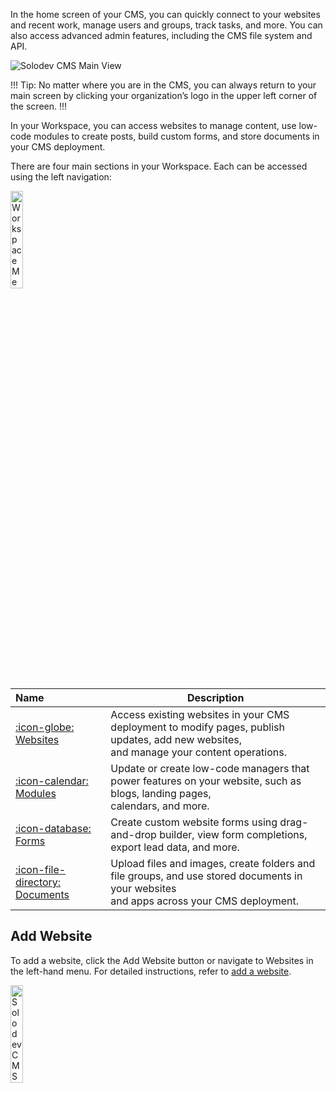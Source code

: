 In the home screen of your CMS, you can quickly connect to your websites and recent work, manage users and groups, track tasks, and more. You can also access advanced admin features, including the CMS file system and API.

<p><img src="/static/images/workspace/dashboard.jpg" alt="Solodev CMS Main View"></p>

!!! Tip:
No matter where you are in the CMS, you can always return to your main screen by clicking your organization’s logo in the upper left corner of the screen. 
!!!

<span id="workspace-1">In your Workspace, you can access websites to manage content, use low-code modules to create posts, build custom forms, and store documents in your CMS deployment.</span>

There are four main sections in your Workspace. Each can be accessed using the left navigation:

<p><img src="/static/images/workspace-menu.jpg" alt="Workspace Menu" style="width: 20%;"></p>

**Name** | **Description** 
:--- | ---
[:icon-globe: <span class="ml-2">Websites</span>](/workspace/websites/) | Access existing websites in your CMS deployment to modify pages, publish updates, add new websites, <br>and manage your content operations. 
[:icon-calendar: <span class="ml-2">Modules</span>](/workspace/modules/) | Update or create low-code managers that power features on your website, such as blogs, landing pages, <br>calendars, and more. 
[:icon-database: <span class="ml-2">Forms</span>](/workspace/forms/) | Create custom website forms using drag-and-drop builder, view form completions, export lead data, and more.
[:icon-file-directory: <span class="ml-2">Documents</span>](/workspace/documents/) | Upload files and images, create folders and file groups, and use stored documents in your websites <br>and apps across your CMS deployment.

## Add Website

To add a website, click the Add Website button or navigate to Websites in the left-hand menu. For detailed instructions, refer to [add a website](/workspace/websites/add-website/).

<p><img src="/static/images/dashboard/websites.jpg" alt="Solodev CMS Websites" style="width: 20%;"></p>